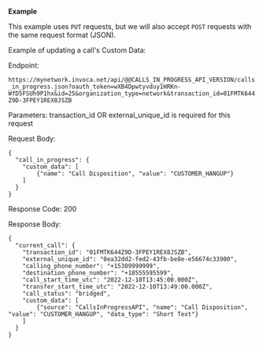 **Example**

This example uses `PUT` requests, but we will also accept `POST`
requests with the same request format (JSON).

Example of updating a call's Custom Data:

Endpoint:

`https://mynetwork.invoca.net/api/@@CALLS_IN_PROGRESS_API_VERSION/calls_in_progress.json?oauth_token=wXB4Dpwtyvduy1HRKn-WfD5FSUh9P1hx&id=25&organization_type=network&transaction_id=01FMTK644Z9D-3FPEY1REX8JSZB`

Parameters: <span class="title-ref">transaction\_id</span> OR <span
class="title-ref">external\_unique\_id</span> is required for this
request

Request Body:

    {
      "call_in_progress": {
        "custom_data": [
            {"name": "Call Disposition", "value": "CUSTOMER_HANGUP"}
        ]
      }
    }

Response Code: 200

Response Body:

    {
      "current_call": {
        "transaction_id": "01FMTK644Z9D-3FPEY1REX8JSZB",
        "external_unique_id": "0ea32dd2-fed2-43fb-be8e-e56674c33900",
        "calling_phone_number": "+15309999999",
        "destination_phone_number": "+18555595599",
        "call_start_time_utc": "2022-12-10T13:45:00.000Z",
        "transfer_start_time_utc": "2022-12-10T13:49:00.000Z",
        "call_status": "bridged",
        "custom_data": [
            {"source": "CallsInProgressAPI", "name": "Call Disposition", "value": "CUSTOMER_HANGUP", "data_type": "Short Text"}
        ]
      }
    }
